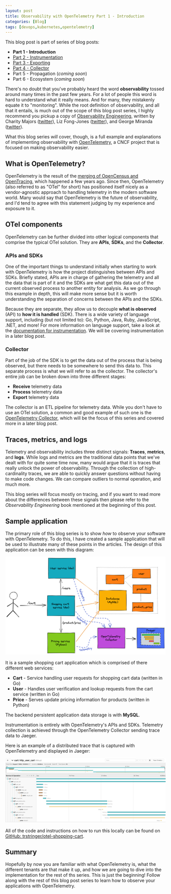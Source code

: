 ```yaml
---
layout: post
title: Observability with OpenTelemetry Part 1 - Introduction
categories: [Blog]
tags: [devops,kubernetes,opentelemetry]
---
```


This blog post is part of series of blog posts:

* **Part 1 - Introduction**
* [Part 2 - Instrumentation](https://trstringer.com/otel-part2-instrumentation/)
* [Part 3 - Exporting](https://trstringer.com/otel-part3-export/)
* [Part 4 - Collector](https://trstringer.com/otel-part4-collector/)
* Part 5 - Propagation (*coming soon*)
* Part 6 - Ecosystem (*coming soon*)

There's no doubt that you've probably heard the word **observability** tossed around many times in the past few years. For a lot of people this word is hard to understand what it really means. And for many, they mistakenly equate it to "monitoring". While the root definition of observability, and all that it entails, is much out of the scope of this blog post series, I highly recommend you pickup a copy of [Observability Engineering](https://www.oreilly.com/library/view/observability-engineering/9781492076438/), written by Charity Majors ([twitter](https://twitter.com/mipsytipsy?ref_src=twsrc%5Egoogle%7Ctwcamp%5Eserp%7Ctwgr%5Eauthor)), Liz Fong-Jones ([twitter](https://twitter.com/lizthegrey?ref_src=twsrc%5Egoogle%7Ctwcamp%5Eserp%7Ctwgr%5Eauthor)), and George Miranda ([twitter](https://twitter.com/gmiranda23)).

What this blog series *will* cover, though, is a full example and explanations of implementing observability with [OpenTelemetry](https://opentelemetry.io/), a CNCF project that is focused on making observability easier.

## What is OpenTelemetry?

OpenTelemetry is the result of the [merging of OpenCensus and OpenTracing](https://www.cncf.io/blog/2019/05/21/a-brief-history-of-opentelemetry-so-far/), which happened a few years ago. Since then, OpenTelemetry (also referred to as "OTel" for short) has positioned itself nicely as a vendor-agnostic approach to handling telemetry in the modern software world. Many would say that OpenTelemetry is the future of observability, and I'd tend to agree with this statement judging by my experience and exposure to it.

## OTel components

OpenTelemetry can be further divided into other logical components that comprise the typical OTel solution. They are **APIs**, **SDKs**, and the **Collector**.

### APIs and SDKs

One of the important things to understand initially when starting to work with OpenTelemetry is how the project distinguishes between APIs and SDKs. Briefly stated, APIs are in charge of gathering the telemetry and all the data that is part of it and the SDKs are what get this data out of the current observed process to another entity for analysis. As we go through this example in depth, this will make more sense but it is worth understanding the separation of concerns between the APIs and the SDKs.

Because they are separate, they allow us to decouple **what is observed** (API) to **how it is handled** (SDK). There is a wide variety of language support, including (but not limited to): Go, Python, Java, Ruby, JavaScript, .NET, and more! For more information on language support, take a look at the [documentation for instrumentation](https://opentelemetry.io/docs/instrumentation/). We will be covering instrumentation in a later blog post.

### Collector

Part of the job of the SDK is to get the data out of the process that is being observed, but there needs to be somewhere to send this data to. This separate process is what we will refer to as the collector. The collector's entire job can be broken down into three different stages:

* **Receive** telemetry data
* **Process** telemetry data
* **Export** telemetry data

The collector is an ETL pipeline for telemetry data. While you don't have to use an OTel solution, a common and good example of such one is the [OpenTelemetry Collector](https://opentelemetry.io/docs/collector/), which will be the focus of this series and covered more in a later blog post.

## Traces, metrics, and logs

Telemetry and observability includes three distinct signals: **Traces**, **metrics**, and **logs**. While logs and metrics are the traditional data points that we've dealt with for quite some time now, many would argue that it is traces that really unlock the power of observability. Through the collection of high-cardinality traces, we are able to quickly answer questions without having to make code changes. We can compare outliers to normal operation, and much more.

This blog series will focus mostly on tracing, and if you want to read more about the differences between these signals then please refer to the *Observability Engineering* book mentioned at the beginning of this post.

## Sample application

The primary role of this blog series is to show *how* to observe your software with OpenTelemetry. To do this, I have created a sample application that will be used to illustrate many of these points in the articles. The design of this application can be seen with this diagram:

![Application diagram](../images/otel-shopping-cart-design.png)

It is a sample shopping cart application which is comprised of there different web services:

* **Cart** - Service handling user requests for shopping cart data (written in Go)
* **User** - Handles user verification and lookup requests from the cart service (written in Go)
* **Price** - Serves update pricing information for products (written in Python)

The backend persistent application data storage is with **MySQL**.

Instrumentation is entirely with OpenTelemetry's APIs and SDKs. Telemetry collection is achieved through the OpenTelemetry Collector sending trace data to Jaeger.

Here is an example of a distributed trace that is captured with OpenTelemetry and displayed in Jaeger:

![Jaeger trace](../images/otel-shopping-cart-jaeger-trace.png)

All of the code and instructions on how to run this locally can be found on [GitHub: trstringer/otel-shopping-cart](https://github.com/trstringer/otel-shopping-cart).

## Summary

Hopefully by now you are familiar with what OpenTelemetry is, what the different tenants are that make it up, and how we are going to dive into the implementation for the rest of ths series. This is just the beginning! Follow along with the rest of this blog post series to learn how to observe your applications with OpenTelemetry.
